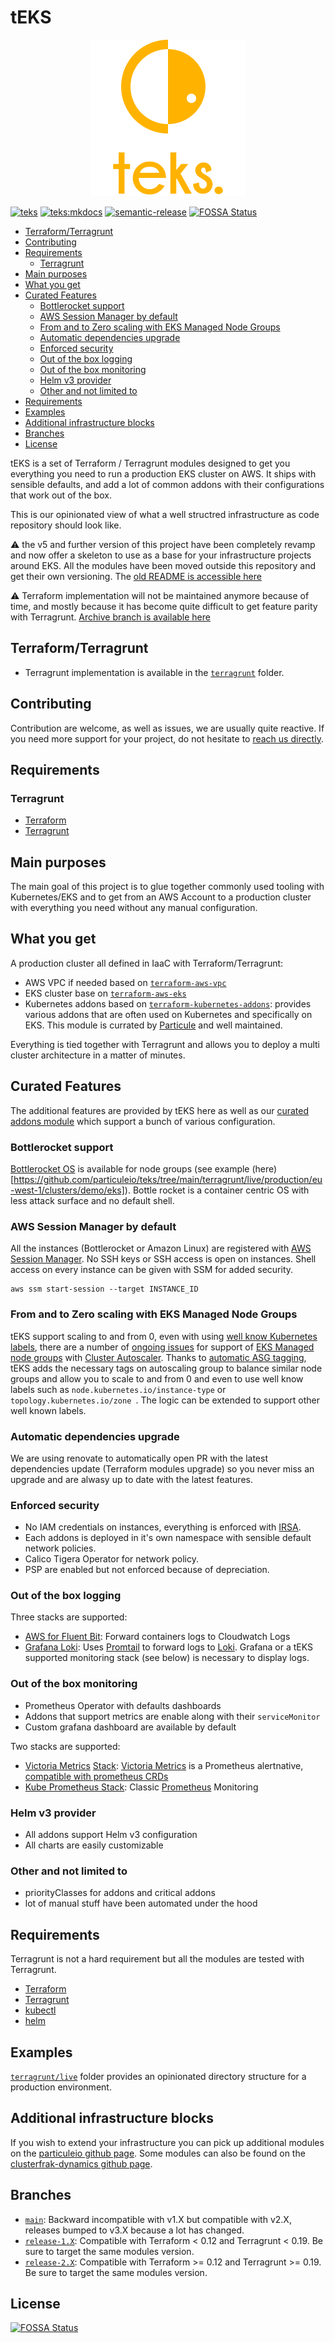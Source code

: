 # tEKS

<p align="center">
  <img src="images/logo.png">
</p>

[![teks](https://github.com/particuleio/teks/actions/workflows/terraform.yml/badge.svg)](https://github.com/particuleio/teks/actions/workflows/terraform.yml)
[![teks:mkdocs](https://github.com/particuleio/teks/actions/workflows/mkdocs.yml/badge.svg)](https://github.com/particuleio/teks/actions/workflows/mkdocs.yml)
[![semantic-release](https://img.shields.io/badge/%20%20%F0%9F%93%A6%F0%9F%9A%80-semantic--release-e10079.svg)](https://github.com/semantic-release/semantic-release)
[![FOSSA Status](https://app.fossa.com/api/projects/git%2Bgithub.com%2Fparticuleio%2Fteks.svg?type=shield)](https://app.fossa.com/projects/git%2Bgithub.com%2Fparticuleio%2Fteks?ref=badge_shield)

<!-- vim-markdown-toc GFM -->

* [Terraform/Terragrunt](#terraformterragrunt)
* [Contributing](#contributing)
* [Requirements](#requirements)
  * [Terragrunt](#terragrunt)
* [Main purposes](#main-purposes)
* [What you get](#what-you-get)
* [Curated Features](#curated-features)
  * [Bottlerocket support](#bottlerocket-support)
  * [AWS Session Manager by default](#aws-session-manager-by-default)
  * [From and to Zero scaling with EKS Managed Node Groups](#from-and-to-zero-scaling-with-eks-managed-node-groups)
  * [Automatic dependencies upgrade](#automatic-dependencies-upgrade)
  * [Enforced security](#enforced-security)
  * [Out of the box logging](#out-of-the-box-logging)
  * [Out of the box monitoring](#out-of-the-box-monitoring)
  * [Helm v3 provider](#helm-v3-provider)
  * [Other and not limited to](#other-and-not-limited-to)
* [Requirements](#requirements-1)
* [Examples](#examples)
* [Additional infrastructure blocks](#additional-infrastructure-blocks)
* [Branches](#branches)
* [License](#license)

<!-- vim-markdown-toc -->

tEKS is a set of Terraform / Terragrunt modules designed to get you everything
you need to run a production EKS cluster on AWS. It ships with sensible
defaults, and add a lot of common addons with their configurations that work out
of the box.

This is our opinionated view of what a well structred infrastructure as code
repository should look like.

:warning: the v5 and further version of this project have been completely revamp
and now offer a skeleton to use as a base for your infrastructure projects
around EKS. All the modules have been moved outside this repository and get
their own versioning. The [old README is accessible
here](https://github.com/particuleio/teks/tree/release-4.X)

:warning: Terraform implementation will not be maintained anymore because of
time, and mostly because it has become quite difficult to get feature parity
with Terragrunt. [Archive branch is available here](https://github.com/particuleio/teks/tree/archive/terraform)

## Terraform/Terragrunt

* Terragrunt implementation is available in the [`terragrunt`](./terragrunt) folder.

## Contributing

Contribution are welcome, as well as issues, we are usually quite reactive. If
you need more support for your project, do not hesitate to [reach us
directly](mailto:contact@particule.io).

## Requirements

### Terragrunt

* [Terraform](https://www.terraform.io/downloads.html)
* [Terragrunt](https://github.com/gruntwork-io/terragrunt/releases)

## Main purposes

The main goal of this project is to glue together commonly used tooling with Kubernetes/EKS and to get from an AWS Account to a production cluster with everything you need without any manual configuration.

## What you get

A production cluster all defined in IaaC with Terraform/Terragrunt:

* AWS VPC if needed based on [`terraform-aws-vpc`](https://github.com/terraform-aws-modules/terraform-aws-vpc)
* EKS cluster base on [`terraform-aws-eks`](https://github.com/terraform-aws-modules/terraform-aws-eks)
* Kubernetes addons based on [`terraform-kubernetes-addons`](https://github.com/particuleio/terraform-kubernetes-addons): provides various addons that are often used on Kubernetes and specifically on EKS. This module is currated by [Particule](https://particule.io/en/) and well maintained.

Everything is tied together with Terragrunt and allows you to deploy a multi
cluster architecture in a matter of minutes.

## Curated Features

The additional features are provided by tEKS here as well as our [curated addons
module](https://github.com/particuleio/terraform-kubernetes-addons) which
support a bunch of various configuration.

### Bottlerocket support

[Bottlerocket OS](https://github.com/bottlerocket-os/bottlerocket) is available
for node groups (see example
(here)[https://github.com/particuleio/teks/tree/main/terragrunt/live/production/eu-west-1/clusters/demo/eks]).
Bottle rocket is a container centric OS with less attack surface and no default
shell.

### AWS Session Manager by default

All the instances (Bottlerocket or Amazon Linux) are registered with [AWS Session Manager](https://docs.aws.amazon.com/systems-manager/latest/userguide/session-manager.html). No SSH keys or SSH access is open on instances. Shell access on every instance can be given with SSM for added security.

```
aws ssm start-session --target INSTANCE_ID
```

### From and to Zero scaling with EKS Managed Node Groups

tEKS support scaling to and from 0, even with using [well know Kubernetes labels](https://kubernetes.io/docs/reference/labels-annotations-taints/), there are a number of [ongoing issues](https://github.com/aws/containers-roadmap/issues/724) for support of [EKS Managed node groups](https://docs.aws.amazon.com/eks/latest/userguide/managed-node-groups.html) with [Cluster Autoscaler](https://github.com/kubernetes/autoscaler/tree/master/cluster-autoscaler). Thanks to [automatic ASG tagging](https://github.com/particuleio/teks/blob/main/terragrunt/snippets/eks-asg-tags/eks-asg-tags.tf), tEKS adds the necessary tags on autoscaling group to balance similar node groups and allow you to scale to and from 0 and even to use well know labels such as `node.kubernetes.io/instance-type` or `topology.kubernetes.io/zone
`. The logic can be extended to support other well known labels.

### Automatic dependencies upgrade

We are using renovate to automatically open PR with the latest dependencies
update (Terraform modules upgrade) so you never miss an upgrade and are alwasy
up to date with the latest features.

### Enforced security

* No IAM credentials on instances, everything is enforced with [IRSA](https://aws.amazon.com/blogs/opensource/introducing-fine-grained-iam-roles-service-accounts/).
* Each addons is deployed in it's own namespace with sensible default network policies.
* Calico Tigera Operator for network policy.
* PSP are enabled but not enforced because of depreciation.

### Out of the box logging

Three stacks are supported:
* [AWS for Fluent Bit](https://docs.fluentbit.io/manual/installation/aws-container): Forward containers logs to Cloudwatch Logs
* [Grafana Loki](https://grafana.com/oss/loki/): Uses [Promtail](https://grafana.com/docs/loki/latest/clients/promtail/) to forward logs
    to [Loki](https://grafana.com/oss/loki/). Grafana or a tEKS supported
    monitoring stack (see below) is necessary to display logs.

### Out of the box monitoring

* Prometheus Operator with defaults dashboards
* Addons that support metrics are enable along with their `serviceMonitor`
* Custom grafana dashboard are available by default

Two stacks are supported:
* [Victoria Metrics](https://victoriametrics.com/) [Stack](https://github.com/VictoriaMetrics/helm-charts/tree/master/charts/victoria-metrics-k8s-stack): [Victoria Metrics](https://victoriametrics.com/) is a Prometheus alertnative, [compatible with prometheus CRDs](https://github.com/VictoriaMetrics/operator#overview)
* [Kube Prometheus Stack](https://github.com/prometheus-community/helm-charts/tree/main/charts/kube-prometheus-stack): Classic [Prometheus](https://prometheus.io/) Monitoring

### Helm v3 provider

* All addons support Helm v3 configuration
* All charts are easily customizable

### Other and not limited to

* priorityClasses for addons and critical addons
* lot of manual stuff have been automated under the hood

## Requirements

Terragrunt is not a hard requirement but all the modules are tested with Terragrunt.

* [Terraform](https://www.terraform.io/intro/getting-started/install.html)
* [Terragrunt](https://github.com/gruntwork-io/terragrunt#install-terragrunt)
* [kubectl](https://kubernetes.io/docs/tasks/tools/install-kubectl/)
* [helm](https://helm.sh/)

## Examples

[`terragrunt/live`](terragrunt/live) folder provides an opinionated directory structure for a production environment.

## Additional infrastructure blocks

If you wish to extend your infrastructure you can pick up additional modules on the [particuleio github page](https://github.com/particuleio).
Some modules can also be found on the [clusterfrak-dynamics github page](https://github.com/clusterfrak-dynamics).

## Branches

* [`main`](https://github.com/particuleio/teks/tree/main): Backward incompatible with v1.X but compatible with v2.X, releases bumped to v3.X because a lot has changed.
* [`release-1.X`](https://github.com/particuleio/teks/tree/release-1.X): Compatible with Terraform < 0.12 and Terragrunt < 0.19. Be sure to target the same modules version.
* [`release-2.X`](https://github.com/particuleio/teks/tree/release-2.X): Compatible with Terraform >= 0.12 and Terragrunt >= 0.19. Be sure to target the same modules version.

## License

[![FOSSA Status](https://app.fossa.io/api/projects/git%2Bgithub.com%2Fparticuleio%2Fteks.svg?type=large)](https://app.fossa.io/projects/git%2Bgithub.com%2Fparticuleio%2Fteks?ref=badge_large)
